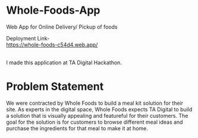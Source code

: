 # Whole-Foods-App
Web App for Online Delivery/ Pickup of foods<br/>

Deployment Link-<br/>
https://whole-foods-c54d4.web.app/


<br/>
I made this application at TA Digital Hackathon.


# Problem Statement
We were contracted by Whole Foods to build a meal kit solution for their site. As experts in the digital space, Whole Foods expects TA Digital to build a solution that is visually appealing and featureful for their customers. The goal for the solution is for customers to browse different meal ideas and purchase the ingredients for that meal to make it at home.
